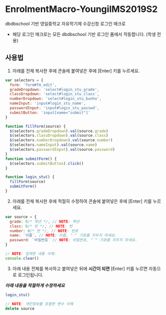 # EnrolmentMacro-YoungilMS2019S2

dbdbschool 기반 영일중학교 자유학기제 수강신청 로그인 매크로

- 해당 로그인 매크로는 모든 dbdbschool 기반 로그인 폼에서 작동합니다. (학생 전용)

## 사용법

1. 아래를 전체 복사한 후에 콘솔에 붙여넣은 후에 [Enter] 키를 누르세요.

```js
var selectors = {
  form: 'form#fm_edit',
  gradeDropdown: 'select#login_stu_grade',
  classDropdown: 'select#login_stu_class',
  numberDropdown: 'select#login_stu_bunho',
  nameInput: 'input#login_stu_name',
  passwordInput: 'input#login_stu_passwd',
  submitButton: 'input[name="submit"]'
}

function fillForm(source) {
  $(selectors.gradeDropdown).val(source.grade)
  $(selectors.classDropdown).val(source.class)
  $(selectors.numberDropdown).val(source.number)
  $(selectors.nameInput).val(source.name)
  $(selectors.passwordInput).val(source.password)
}
function submitForm() {
  $(selectors.submitButton).click()
}

function login_stu() {
  fillForm(source)
  submitForm()
}
```

2. 아래를 전체 복사한 후에 적절히 수정하여 콘솔에 붙여넣은 후에 [Enter] 키를 누르세요.

```js
var source = {
  grade: 0/* 학년 */, // NOTE: 학년
  class: 0/* 반 */, // NOTE: 반
  number: 0/* 번 */, // NOTE: 번호
  name: `이름`, // NOTE: 이름, "`" 기호를 지우지 마세요.
  password: `비밀번호` // NOTE: 비밀번호, "`" 기호를 지우지 마세요.
}

// NOTE: 입력한 내용 삭제:
console.clear()
```

3. 아래 내용 전체를 복사하고 붙여넣은 뒤에 **시간이 되면** [Enter] 키를 누르면 자동으로 로그인됩니다.

_**아래 내용을 적절하게 수정하세요**_

```js
login_stu()

// NOTE: 개인정보를 포함한 변수 삭제
delete source
```
